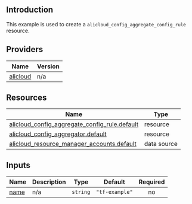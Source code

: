 <!-- BEGIN_TF_DOCS -->
## Introduction

This example is used to create a `alicloud_config_aggregate_config_rule` resource.

## Providers

| Name | Version |
|------|---------|
| <a name="provider_alicloud"></a> [alicloud](#provider\_alicloud) | n/a |

## Resources

| Name | Type |
|------|------|
| [alicloud_config_aggregate_config_rule.default](https://registry.terraform.io/providers/aliyun/alicloud/latest/docs/resources/config_aggregate_config_rule) | resource |
| [alicloud_config_aggregator.default](https://registry.terraform.io/providers/aliyun/alicloud/latest/docs/resources/config_aggregator) | resource |
| [alicloud_resource_manager_accounts.default](https://registry.terraform.io/providers/aliyun/alicloud/latest/docs/data-sources/resource_manager_accounts) | data source |

## Inputs

| Name | Description | Type | Default | Required |
|------|-------------|------|---------|:--------:|
| <a name="input_name"></a> [name](#input\_name) | n/a | `string` | `"tf-example"` | no |
<!-- END_TF_DOCS -->    